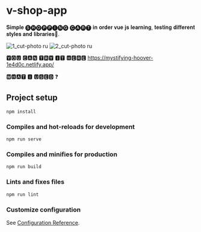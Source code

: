 # v-shop-app
𝐒𝐢𝐦𝐩𝐥𝐞 🅢🅗🅞🅟🅟🅘🅝🅖 🅒🅐🅡🅣 𝐢𝐧 𝐨𝐫𝐝𝐞𝐫 𝐯𝐮𝐞 𝐣𝐬 𝐥𝐞𝐚𝐫𝐧𝐢𝐧𝐠, 𝐭𝐞𝐬𝐭𝐢𝐧𝐠 𝐝𝐢𝐟𝐟𝐞𝐫𝐞𝐧𝐭 𝐬𝐭𝐲𝐥𝐞𝐬 𝐚𝐧𝐝 𝐥𝐢𝐛𝐫𝐚𝐫𝐢𝐞𝐬🌈.
 
![1_cut-photo ru](https://user-images.githubusercontent.com/56195913/95024033-38503980-0689-11eb-9205-bc5b14edd786.png)
![2_cut-photo ru](https://user-images.githubusercontent.com/56195913/95024035-3dad8400-0689-11eb-8709-f9924965f3f0.png)


🆈🅾🆄 🅲🅰🅽 🆃🆁🆈 🅸🆃 🅷🅴🆁🅴  https://mystifying-hoover-1e4d0c.netlify.app/


🆆🅷🅰🆃 🅸 🆄🆂🅴🅳 ❓

## Project setup
```
npm install
```

### Compiles and hot-reloads for development
```
npm run serve
```

### Compiles and minifies for production
```
npm run build
```

### Lints and fixes files
```
npm run lint
```

### Customize configuration
See [Configuration Reference](https://cli.vuejs.org/config/).
